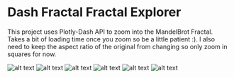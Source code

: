# Dash Fractal Fractal Explorer

This project uses Plotly-Dash API to zoom into the MandelBrot Fractal. Takes a bit of loading time
once you zoom so be a little patient :). I also need to keep the aspect ratio of the original from
changing so only zoom in squares for now.

![alt text](https://github.com/SterlingButters/Dash-Fractal-Explorer/blob/master/Images/image1.png)
![alt text](https://github.com/SterlingButters/Dash-Fractal-Explorer/blob/master/Images/image2.png)
![alt text](https://github.com/SterlingButters/Dash-Fractal-Explorer/blob/master/Images/image3.png)
![alt text](https://github.com/SterlingButters/Dash-Fractal-Explorer/blob/master/Images/image4.png)
![alt text](https://github.com/SterlingButters/Dash-Fractal-Explorer/blob/master/Images/image5.png)
![alt text](https://github.com/SterlingButters/Dash-Fractal-Explorer/blob/master/Images/image6.png)
